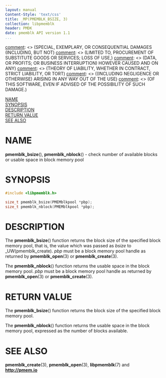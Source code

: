 ```yaml
---
layout: manual
Content-Style: 'text/css'
title: _MP(PMEMBLK_BSIZE, 3)
collection: libpmemblk
header: PMDK
date: pmemblk API version 1.1
...
```


[comment]: <> (Copyright 2017-2018, Intel Corporation)

[comment]: <> (Redistribution and use in source and binary forms, with or without)
[comment]: <> (modification, are permitted provided that the following conditions)
[comment]: <> (are met:)
[comment]: <> (    * Redistributions of source code must retain the above copyright)
[comment]: <> (      notice, this list of conditions and the following disclaimer.)
[comment]: <> (    * Redistributions in binary form must reproduce the above copyright)
[comment]: <> (      notice, this list of conditions and the following disclaimer in)
[comment]: <> (      the documentation and/or other materials provided with the)
[comment]: <> (      distribution.)
[comment]: <> (    * Neither the name of the copyright holder nor the names of its)
[comment]: <> (      contributors may be used to endorse or promote products derived)
[comment]: <> (      from this software without specific prior written permission.)

[comment]: <> (THIS SOFTWARE IS PROVIDED BY THE COPYRIGHT HOLDERS AND CONTRIBUTORS)
[comment]: <> ("AS IS" AND ANY EXPRESS OR IMPLIED WARRANTIES, INCLUDING, BUT NOT)
[comment]: <> (LIMITED TO, THE IMPLIED WARRANTIES OF MERCHANTABILITY AND FITNESS FOR)
[comment]: <> (A PARTICULAR PURPOSE ARE DISCLAIMED. IN NO EVENT SHALL THE COPYRIGHT)
[comment]: <> (OWNER OR CONTRIBUTORS BE LIABLE FOR ANY DIRECT, INDIRECT, INCIDENTAL,)
[comment]: <> (SPECIAL, EXEMPLARY, OR CONSEQUENTIAL DAMAGES (INCLUDING, BUT NOT)
[comment]: <> (LIMITED TO, PROCUREMENT OF SUBSTITUTE GOODS OR SERVICES; LOSS OF USE,)
[comment]: <> (DATA, OR PROFITS; OR BUSINESS INTERRUPTION) HOWEVER CAUSED AND ON ANY)
[comment]: <> (THEORY OF LIABILITY, WHETHER IN CONTRACT, STRICT LIABILITY, OR TORT)
[comment]: <> ((INCLUDING NEGLIGENCE OR OTHERWISE) ARISING IN ANY WAY OUT OF THE USE)
[comment]: <> (OF THIS SOFTWARE, EVEN IF ADVISED OF THE POSSIBILITY OF SUCH DAMAGE.)

[comment]: <> (pmemblk_bsize.3 -- man page for functions that check number of available blocks or usable space in block memory pool)

[NAME](#name)<br />
[SYNOPSIS](#synopsis)<br />
[DESCRIPTION](#description)<br />
[RETURN VALUE](#return-value)<br />
[SEE ALSO](#see-also)<br />

# NAME #

**pmemblk_bsize**(), **pmemblk_nblock**() - check number of available blocks or
usable space in block memory pool

# SYNOPSIS #

```c
#include <libpmemblk.h>

size_t pmemblk_bsize(PMEMblkpool *pbp);
size_t pmemblk_nblock(PMEMblkpool *pbp);
```

# DESCRIPTION #

The **pmemblk_bsize**() function returns the block size of the specified
block memory pool, that is, the value which was passed as *bsize* to
_UW(pmemblk_create). *pbp* must be a block memory pool handle as returned by
**pmemblk_open**(3) or **pmemblk_create**(3).

The **pmemblk_nblock**() function returns the usable space in the block memory
pool. *pbp* must be a block memory pool handle as returned by
**pmemblk_open**(3) or **pmemblk_create**(3).

# RETURN VALUE #

The **pmemblk_bsize**() function returns the block size of the specified block
memory pool.

The **pmemblk_nblock**() function returns the usable space in the block memory
pool, expressed as the number of blocks available.

# SEE ALSO #

**pmemblk_create**(3), **pmemblk_open**(3),
**libpmemblk**(7) and **<http://pmem.io>**
